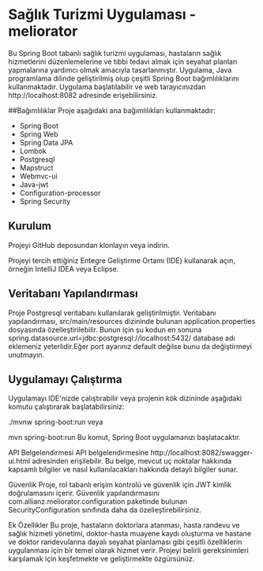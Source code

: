 

# Sağlık Turizmi Uygulaması - meliorator

Bu Spring Boot tabanlı sağlık turizmi uygulaması, hastaların sağlık hizmetlerini düzenlemelerine ve
tıbbi tedavi almak için seyahat planları yapmalarına yardımcı olmak amacıyla tasarlanmıştır. Uygulama,
Java programlama dilinde geliştirilmiş olup çeşitli Spring Boot bağımlılıklarını kullanmaktadır. Uygulama
başlatılabilir ve web tarayıcınızdan http://localhost:8082 adresinde erişebilirsiniz.

##Bağımlılıklar
Proje aşağıdaki ana bağımlılıkları kullanmaktadır:

- Spring Boot
- Spring Web
- Spring Data JPA
- Lombok
- Postgresql
- Mapstruct
- Webmvc-ui
- Java-jwt
- Configuration-processor
- Spring Security
## Kurulum

Projeyi GitHub deposundan klonlayın veya indirin.

Projeyi tercih ettiğiniz Entegre Geliştirme Ortamı (IDE) kullanarak açın, örneğin IntelliJ IDEA veya Eclipse.

## Veritabanı Yapılandırması
Proje  Postgresql veritabanı kullanılarak geliştirilmiştir. Veritabanı yapılandırması,
src/main/resources dizininde bulunan application.properties dosyasında özelleştirilebilir.
Bunun için şu kodun en sonuna
spring.datasource.url=jdbc:postgresql://localhost:5432/
database adı eklemeniz yeterlidir.Eğer port ayarınız default değilse bunu da değiştirmeyi unutmayın.

## Uygulamayı Çalıştırma
Uygulamayı IDE'nizde çalıştırabilir veya projenin kök dizininde aşağıdaki komutu çalıştırarak başlatabilirsiniz:

./mvnw spring-boot:run
veya

mvn spring-boot:run
Bu komut, Spring Boot uygulamanızı başlatacaktır.

API Belgelendirmesi
API belgelendirmesine http://localhost:8082/swagger-ui.html adresinden erişilebilir. Bu belge, mevcut uç noktalar
hakkında kapsamlı bilgiler ve nasıl kullanılacakları hakkında detaylı bilgiler sunar.

Güvenlik
Proje, rol tabanlı erişim kontrolü ve güvenlik için JWT kimlik doğrulamasını içerir. Güvenlik yapılandırmasını
com.allianz.meliorator.configuration paketinde bulunan SecurityConfiguration sınıfında daha da özelleştirebilirsiniz.

Ek Özellikler
Bu proje, hastaların doktorlara atanması, hasta randevu ve sağlık hizmeti yönetimi, doktor-hasta muayene kaydı
oluşturma ve hastane ve doktor randevularına dayalı seyahat planlaması gibi çeşitli özelliklerin uygulanması için
bir temel olarak hizmet verir. Projeyi belirli gereksinimleri karşılamak için keşfetmekte ve geliştirmekte özgürsünüz.
